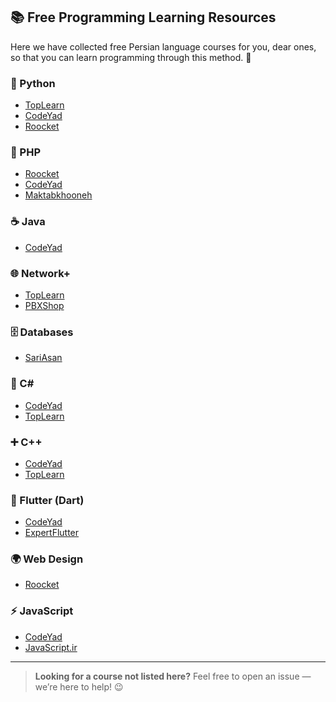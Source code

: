 ## 📚 Free Programming Learning Resources

Here we have collected free Persian language courses for you, dear ones, so that you can learn programming through this method. 🤩

### 🐍 Python

* [TopLearn](https://toplearn.com/courses/windows/آموزش-رایگان-پایتون-%28-Python-%29)
* [CodeYad](https://codeyad.com/course/learn-python)
* [Roocket](https://roocket.ir/series/learn-python)

### 🐘 PHP

* [Roocket](https://roocket.ir/series/learning-php)
* [CodeYad](https://codeyad.com/course/learn-php)
* [Maktabkhooneh](https://maktabkhooneh.org/course/آموزش-رایگان-php-و-mysql-پروژه-محور-mk1074/)

### ☕ Java

* [CodeYad](https://codeyad.com/course/learn-java)

### 🌐 Network+

* [TopLearn](https://toplearn.com/courses/operating-system/آموزش-رایگان-network-plus)
* [PBXShop](https://pbxshop.co/network-free/)

### 🗄️ Databases

* [SariAsan](https://sariasan.com/featured/database-free-full-lessons/)

### 🎯 C\#

* [CodeYad](https://codeyad.com/course/learn-csharp)
* [TopLearn](https://toplearn.com/courses/windows/دوره-آموزش-سی-شارپ-از-مقدماتی-تا-پیشرفته)

### ➕ C++

* [CodeYad](https://codeyad.com/course/learn-cpp)
* [TopLearn](https://toplearn.com/courses/windows/آموزش-رایگان-و-جامع-plusplusC-تا-سطح-کاملا-پیشرفته)

### 📱 Flutter (Dart)

* [CodeYad](https://codeyad.com/course/learn-dart-language)
* [ExpertFlutter](https://expertflutter.pro/product/dart)

### 🌍 Web Design

* [Roocket](https://roocket.ir/skills/frontend)

### ⚡ JavaScript

* [CodeYad](https://codeyad.com/course/learn-javascript)
* [JavaScript.ir](https://javascript.ir/courses/javascript/آموزش-رایگان-جاوا-اسکریپت-از-مقدماتی-تا-پیشرفته)

---

> **Looking for a course not listed here?**
> Feel free to open an issue — we’re here to help! 😉
